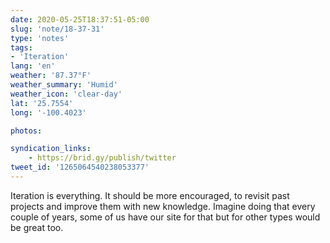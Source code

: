 ```yaml
---
date: 2020-05-25T18:37:51-05:00
slug: 'note/18-37-31'
type: 'notes'
tags:
- 'Iteration'
lang: 'en'
weather: '87.37°F'
weather_summary: 'Humid'
weather_icon: 'clear-day'
lat: '25.7554'
long: '-100.4023'

photos:

syndication_links:
    - https://brid.gy/publish/twitter
tweet_id: '1265064540238053377'
---
```

Iteration is everything. It should be more encouraged, to revisit past projects and improve them with new knowledge. Imagine doing that every couple of years, some of us have our site for that but for other types would be great too. 